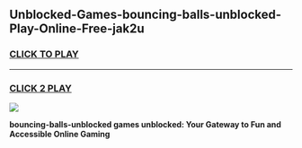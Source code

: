 
## Unblocked-Games-bouncing-balls-unblocked-Play-Online-Free-jak2u
<h3>
<a href="https://premium76.site?title=bouncing-balls-unblocked&ref=26A">CLICK TO PLAY</a></h3>
<hr>

<h3>
<a href="https://premium76.site?title=bouncing-balls-unblocked&ref=26A">CLICK 2 PLAY</a>
  
</h3>

<a href="https://premium76.site?title=bouncing-balls-unblocked&ref=26A"><img src="https://clearcache.store/games.png"></a>


**bouncing-balls-unblocked games unblocked: Your Gateway to Fun and Accessible Online Gaming**
